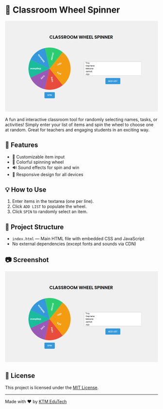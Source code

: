 # 🎡 Classroom Wheel Spinner

![Classroom Wheel Spinner Screenshot](https://raw.githubusercontent.com/KTM-EduTech/Classroom-Wheel-Spinner/refs/heads/main/Classroom%20Spinner.png)

A fun and interactive classroom tool for randomly selecting names, tasks, or activities! Simply enter your list of items and spin the wheel to choose one at random. Great for teachers and engaging students in an exciting way.

## 🚀 Features

- 🎯 Customizable item input
- 🎨 Colorful spinning wheel
- 🔊 Sound effects for spin and win
- 📱 Responsive design for all devices

## 💡 How to Use

1. Enter items in the textarea (one per line).
2. Click `ADD LIST` to populate the wheel.
3. Click `SPIN` to randomly select an item.

## 📁 Project Structure

- `index.html` — Main HTML file with embedded CSS and JavaScript
- No external dependencies (except fonts and sounds via CDN)

## 📷 Screenshot

![Screenshot](https://raw.githubusercontent.com/KTM-EduTech/Classroom-Wheel-Spinner/refs/heads/main/Classroom%20Spinner.png)

## 📄 License

This project is licensed under the [MIT License](LICENSE).

---

Made with ❤️ by [KTM EduTech](https://www.kydmasong.net)
